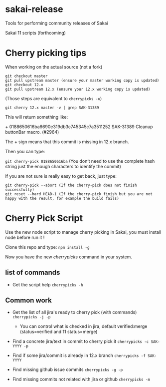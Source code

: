 # sakai-release
Tools for performing community releases of Sakai

Sakai 11 scripts (forthcoming)

# Cherry picking tips

When working on the actual source (not a fork)

```
git checkout master
git pull upstream master (ensure your master working copy is updated)
git checkout 12.x
git pull upstream 12.x (ensure your 12.x working copy is updated)
```
(Those steps are equivalent to `cherrypicks -u`)

`git cherry 12.x master -v | grep SAK-31389`

This will return something like:

\+ 0188650616ba6690e319db3c745345c7a3511252 SAK-31389 Cleanup buttonBar macro. (#2964)

The + sign means that this commit is missing in 12.x branch.

Then you can type:

`git cherry-pick 0188650616ba` (You don’t need to use the complete hash string just the enough characters to identify the commit)

If you are not sure is really easy to get back, just type:

```
git cherry-pick --abort (If the cherry-pick does not finish successfully)
git reset --hard HEAD~1 (If the cherry-pick finish but you are not happy with the result, for example the build fails)
```

# Cherry Pick Script

Use the new node script to manage cherry picking in Sakai, you must install node before run it !

Clone this repo and type: `npm install -g`

Now you have the new _cherrypicks_ command in your system.

## list of commands

- Get the script help `cherrypicks -h`

## Common work

- Get the list of all jira's ready to cherry pick (with commands) `cherrypicks -j -p`

	- You can control what is checked in jira, default verified:merge (status=verified and 11 status=merge)

- Find a concrete jira/text in commit to cherry pick it `cherrypicks -c SAK-YYYY -p`

- Find if some jira/commit is already in 12.x branch `cherrypicks -f SAK-YYYY`

- Find missing github issue commits `cherrypicks -g -p`

- Find missing commits not related with jira or github `cherrypicks -m`

